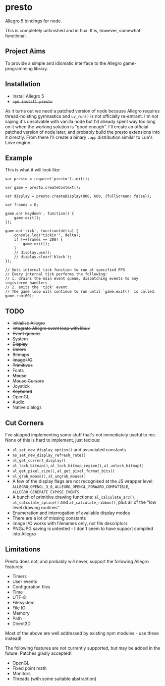 # presto

[Allegro 5](http://alleg.sourceforge.net/) bindings for node.

This is completely unfinished and in flux. It is, however, somewhat functional.

## Project Aims

To provide a simple and idiomatic interface to the Allegro game-programming library.

## Installation

  * Install Allegro 5
  * <del>`npm install presto`</del>

As it turns out we need a patched version of node because Allegro requires thread-hoisting gymnastics and `uv_run()` is not officially re-entrant. I'm not saying it's unsolvable with vanilla node but I'd already spent way too long on it when the working solution is "good enough". I'll create an official patched version of node later, and probably build the presto extensions into it directly. From there I'll create a binary `.app` distribution similar to Lua's Love engine.

## Example

This is what it will look like:

    var presto = require('presto').init();

    var game = presto.createContext();

    var display = presto.createDisplay(800, 600, {fullScreen: false});

    var frames = 0;

    game.on('keydown', function() {
        game.exit();
    });

    game.on('tick', function(delta) {
        console.log("tickin'", delta);
        if (++frames == 200) {
            game.exit();
        }
        // display.use();
        // display.clear('black');
    });

    // Sets internal tick function to run at specified FPS
    // Every internal tick performs the following:
    // 1. drains the main event queue, dispatching events to any registered handlers
    // 2. emits the 'tick' event
    // The game loop will continue to run until `game.exit()` is called.
    game.run(60);

## TODO

  * <del>Initialise Allegro</del>
  * <del>Integrate Allegro event loop with libuv</del>
  * <del>Event queues</del>
  * <del>System</del>
  * <del>Display</del>
  * <del>Colors</del>
  * <del>Bitmaps</del>
  * <del>Image I/O</del>
  * <del>Primitives</del>
  * Fonts
  * <del>Mouse</del>
  * <del>Mouse Cursors</del>
  * Joystick
  * <del>Keyboard</del>
  * OpenGL
  * Audio
  * Native dialogs

## Cut Corners

I've skipped implementing some stuff that's not immediately useful to me. None of this is hard to implement, just tedious:

  * `al_set_new_display_option()` and associated constants
  * `as_set_new_display_refresh_rate()`
  * `al_get_current_display()`
  * `al_lock_bitmap()`, `al_lock_bitmap_region()`, `al_unlock_bitmap()`
  * `al_get_pixel_size()`, `al_get_pixel_format_bits()`
  * `al_grab_mouse()`, `al_ungrab_mouse()`
  * A few of the display flags are not recognised at the JS wrapper level: `ALLEGRO_OPENGL_3_0`, `ALLEGRO_OPENGL_FORWARD_COMPATIBLE`, `ALLEGRO_GENERATE_EXPOSE_EVENTS`
  * A bunch of primitive drawing functions: `al_calculate_arc()`, `al_calculate_spline()` and `al_calculate_ribbon()`, plus all of the "low level drawing routines"
  * Enumeration and interrogation of available display modes
  * There are a lot of missing constants
  * Image I/O works with filenames only, not file descriptors
  * PNG/JPG saving is untested - I don't seem to have support compiled into Allegro

## Limitations

Presto does not, and probably will never, support the following Allegro features:

  * Timers
  * User events
  * Configuration files
  * Time
  * UTF-8
  * Filesystem
  * File IO
  * Memory
  * Path
  * Direct3D

Most of the above are well addressed by existing npm modules - use these instead!

The following features are not currently supported, but may be added in the future. Patches gladly accepted!

  * OpenGL
  * Fixed point math
  * Monitors
  * Threads (with some suitable abstraction)
